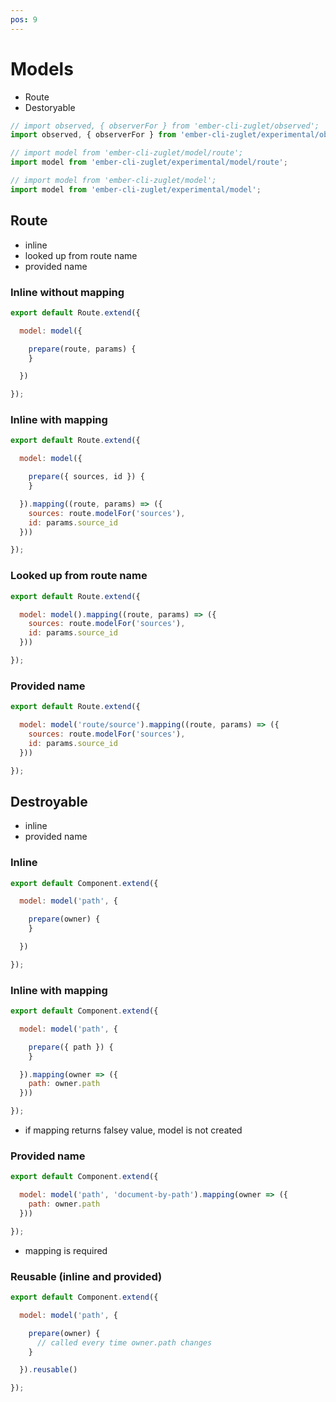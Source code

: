```yaml
---
pos: 9
---
```


# Models

* Route
* Destoryable

``` javascript
// import observed, { observerFor } from 'ember-cli-zuglet/observed';
import observed, { observerFor } from 'ember-cli-zuglet/experimental/observed';
```

``` javascript
// import model from 'ember-cli-zuglet/model/route';
import model from 'ember-cli-zuglet/experimental/model/route';
```

``` javascript
// import model from 'ember-cli-zuglet/model';
import model from 'ember-cli-zuglet/experimental/model';
```

## Route

* inline
* looked up from route name
* provided name

### Inline without mapping

``` javascript
export default Route.extend({

  model: model({

    prepare(route, params) {
    }

  })

});
```

### Inline with mapping

``` javascript
export default Route.extend({

  model: model({

    prepare({ sources, id }) {
    }

  }).mapping((route, params) => ({
    sources: route.modelFor('sources'),
    id: params.source_id
  }))

});
```

### Looked up from route name

``` javascript
export default Route.extend({

  model: model().mapping((route, params) => ({
    sources: route.modelFor('sources'),
    id: params.source_id
  }))

});
```

### Provided name

``` javascript
export default Route.extend({

  model: model('route/source').mapping((route, params) => ({
    sources: route.modelFor('sources'),
    id: params.source_id
  }))

});
```

## Destroyable

* inline
* provided name

### Inline

``` javascript
export default Component.extend({

  model: model('path', {

    prepare(owner) {
    }

  })

});
```

### Inline with mapping

``` javascript
export default Component.extend({

  model: model('path', {

    prepare({ path }) {
    }

  }).mapping(owner => ({
    path: owner.path
  }))

});
```

* if mapping returns falsey value, model is not created

### Provided name

``` javascript
export default Component.extend({

  model: model('path', 'document-by-path').mapping(owner => ({
    path: owner.path
  }))

});
```

* mapping is required

### Reusable (inline and provided)

``` javascript
export default Component.extend({

  model: model('path', {

    prepare(owner) {
      // called every time owner.path changes
    }

  }).reusable()

});
```
